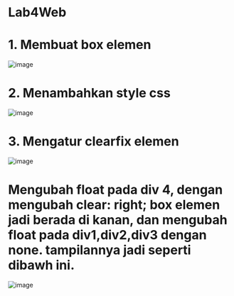 # Lab4Web
# 1. Membuat box elemen
![image](https://github.com/user-attachments/assets/ed245712-3a55-4e01-8db0-5db65b56e778)
# 2. Menambahkan style css
![image](https://github.com/user-attachments/assets/ff3bda96-5706-4cbe-8a00-fa4930837d80)
# 3. Mengatur clearfix elemen
![image](https://github.com/user-attachments/assets/b5a7d9db-c2ec-45d5-923c-a3903e1194d5)
# Mengubah float pada div 4, dengan mengubah clear: right; box elemen jadi berada di kanan, dan mengubah float pada div1,div2,div3 dengan none. tampilannya jadi seperti dibawh ini.
![image](https://github.com/user-attachments/assets/7b72c2ee-0ff4-4027-afc4-184771204f8d)

